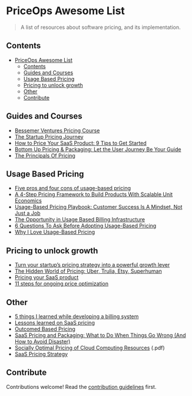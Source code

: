 # PriceOps Awesome List 

> A list of resources about software pricing, and its implementation.


## Contents

- [PriceOps Awesome List](#priceops-awesome-list)
  - [Contents](#contents)
  - [Guides and Courses](#guides-and-courses)
  - [Usage Based Pricing](#usage-based-pricing)
  - [Pricing to unlock growth](#pricing-to-unlock-growth)
  - [Other](#other)
  - [Contribute](#contribute)


## Guides and Courses
- [Bessemer Ventures Pricing Course](https://www.bvp.com/pricing-course)
- [The Startup Pricing Journey](https://www.bvp.com/assets/media/the-startup-pricing-journey.pdf)
- [How to Price Your SaaS Product: 9 Tips to Get Started](https://databox.com/how-to-price-saas-product)
- [Bottom Up Pricing & Packaging: Let the User Journey Be Your Guide](https://a16z.com/2021/03/11/bottom-up-pricing-packaging-let-the-user-journey-be-your-guide/) 
- [The Principals Of Pricing](https://www.principlesofpricing.com)


## Usage Based Pricing
- [Five pros and four cons of usage-based pricing](https://www.bvp.com/atlas/five-pros-and-four-cons-of-usage-based-pricing-and-why-it-was-a-no-brainer-for-courier-s-ceo)
- [A 4-Step Pricing Framework to Build Products With Scalable Unit Economics](https://review.firstround.com/dont-let-growth-hurt-your-margins-a-4-step-pricing-framework-to-build-products-with-scalable-unit-economics?utm_source=Firstround.com)
- [Usage-Based Pricing Playbook: Customer Success Is A Mindset, Not Just a Job](https://openviewpartners.com/blog/usage-based-pricing-playbook-2/)
- [The Opportunity in Usage Based Billing Infrastructure](https://www.scalevp.com/blog/the-opportunity-in-usage-based-billing-infrastructure)
- [6 Questions To Ask Before Adopting Usage-Based Pricing](https://adilaijaz.medium.com/6-questions-to-ask-before-adopting-usage-based-pricing-77bf2a669309)
- [Why I Love Usage-Based Pricing](https://www.rdegges.com/2020/the-only-type-of-api-services-ill-use/)

## Pricing to unlock growth
- [Turn your startup’s pricing strategy into a powerful growth lever](https://techcrunch.com/2022/07/11/turn-your-startups-pricing-strategy-into-a-powerful-growth-lever/)
- [The Hidden World of Pricing: Uber, Trulia, Etsy, Superhuman](https://www.nfx.com/post/the-hidden-world-of-pricing)
- [Pricing your SaaS product](https://www.lennysnewsletter.com/p/saas-pricing-strategy)
- [11 steps for ongoing price optimization](https://www.bvp.com/atlas/why-pricing-deserves-as-much-iteration-as-product-development-and-how-one-multibillion-dollar-public-tech-company-does-it)


## Other
- [5 things I learned while developing a billing system](https://arnon.dk/5-things-i-learned-developing-billing-system/)
- [Lessons learned on SaaS pricing](https://zimtik.com/en/posts/lessons-learned-on-saas-pricing)
- [Outcomed Based Pricing](https://www2.deloitte.com/xe/en/insights/focus/industry-4-0/xaas-outcome-based-pricing.html)
- [SaaS Pricing and Packaging: What to Do When Things Go Wrong (And How to Avoid Disaster)](https://openviewpartners.com/blog/saas-pricing-and-packaging-what-to-do-when-things-go-wrong-and-how-to-avoid-disaster/)
- [Socially Optimal Pricing of Cloud Computing Resources](https://webee.technion.ac.il/people/shimkin/PAPERS/Menache-CloudPricing-Conf2011.pdf) (.pdf)
- [SaaS Pricing Strategy](https://www.priceintelligently.com/hubfs/Price-Intelligently-SaaS-Pricing-Strategy.pdf)


## Contribute

Contributions welcome! Read the [contribution guidelines](contributing.md) first.


[def]: #guides-and-courses